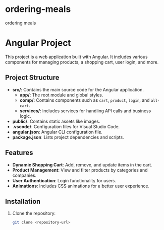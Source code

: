# ordering-meals
ordering meals

# Angular Project

This project is a web application built with Angular. It includes various components for managing products, a shopping cart, user login, and more.

## Project Structure

- **src/**: Contains the main source code for the Angular application.
  - **app/**: The root module and global styles.
  - **comp/**: Contains components such as `cart`, `product`, `login`, and `all-cart`.
  - **services/**: Includes services for handling API calls and business logic.
- **public/**: Contains static assets like images.
- **.vscode/**: Configuration files for Visual Studio Code.
- **angular.json**: Angular CLI configuration file.
- **package.json**: Lists project dependencies and scripts.

## Features

- **Dynamic Shopping Cart**: Add, remove, and update items in the cart.
- **Product Management**: View and filter products by categories and companies.
- **User Authentication**: Login functionality for users.
- **Animations**: Includes CSS animations for a better user experience.

## Installation

1. Clone the repository:
   ```bash
   git clone <repository-url>